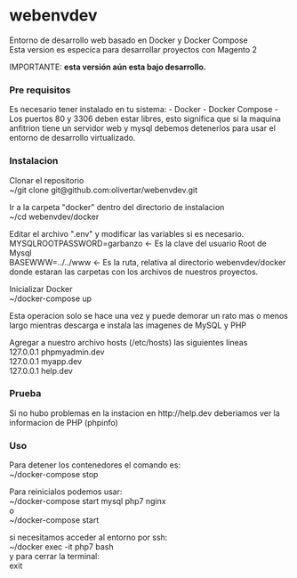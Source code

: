 # webenvdev
Entorno de desarrollo web basado en Docker y Docker Compose</br>
Esta version es especica para desarrollar proyectos con Magento 2</br>

IMPORTANTE: <strong>esta versión aún esta bajo desarrollo.</strong>

<h3>Pre requisitos</h3>
Es necesario tener instalado en tu sistema:
- Docker
- Docker Compose
- Los puertos 80 y 3306 deben estar libres, esto significa que si la maquina anfitrion tiene un servidor web y mysql debemos detenerlos para usar el entorno de desarrollo virtualizado.

<h3>Instalacion</h3>
Clonar el repositorio</br>
~/git clone git@github.com:olivertar/webenvdev.git

Ir a la carpeta "docker" dentro del directorio de instalacion</br>
~/cd webenvdev/docker

Editar el archivo ".env" y modificar las variables si es necesario.</br>
MYSQLROOTPASSWORD=garbanzo <- Es la clave del usuario Root de Mysql</br>
BASEWWW=../../www <- Es la ruta, relativa al directorio webenvdev/docker donde estaran las carpetas con los archivos de nuestros proyectos.

Inicializar Docker</br>
~/docker-compose up

Esta operacion solo se hace una vez y puede demorar un rato mas o menos largo mientras descarga e instala las imagenes de MySQL y PHP

Agregar a nuestro archivo hosts (/etc/hosts) las siguientes lineas</br>
127.0.0.1 phpmyadmin.dev</br>
127.0.0.1 myapp.dev</br>
127.0.0.1 help.dev

<h3>Prueba</h3>
Si no hubo problemas en la instacion en http://help.dev deberiamos ver la informacion de PHP (phpinfo)

<h3>Uso</h3>
Para detener los contenedores el comando es:</br>
~/docker-compose stop

Para reinicialos podemos usar:</br>
~/docker-compose start mysql php7 nginx</br>
o</br>
~/docker-compose start

si necesitamos acceder al entorno por ssh:</br>
~/docker exec -it php7 bash</br>
y para cerrar la terminal:</br>
exit






